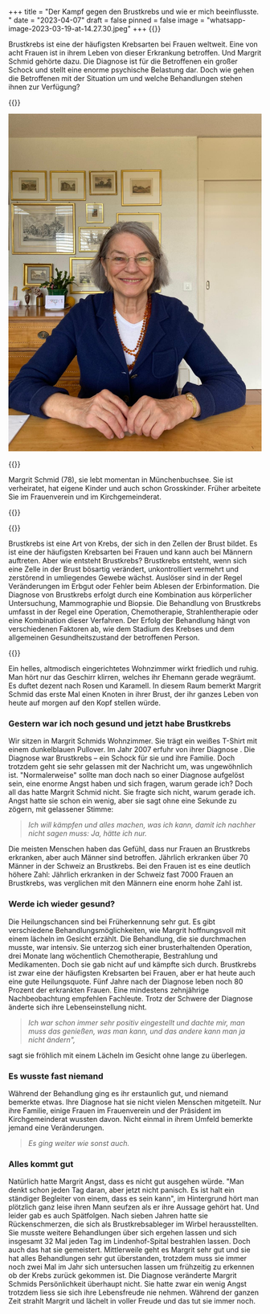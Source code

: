 +++
title = "Der Kampf gegen den Brustkrebs und wie er mich beeinflusste. "
date = "2023-04-07"
draft = false
pinned = false
image = "whatsapp-image-2023-03-19-at-14.27.30.jpeg"
+++
{{<lead>}}

Brustkrebs ist eine der häufigsten Krebsarten bei Frauen weltweit. Eine von acht Frauen ist in ihrem Leben von dieser Erkrankung betroffen. Und Margrit Schmid gehörte dazu. Die Diagnose ist für die Betroffenen ein großer Schock und stellt eine enorme psychische Belastung dar. Doch wie gehen die Betroffenen mit der Situation um und welche Behandlungen stehen ihnen zur Verfügung?

{{</lead>}}

![](whatsapp-image-2023-03-19-at-14.27.30.jpeg "Margrit Schmid")



{{<box>}}

Margrit Schmid (78), sie lebt momentan in Münchenbuchsee. Sie ist verheiratet, hat eigene Kinder und auch schon Grosskinder. Früher arbeitete Sie im Frauenverein und im Kirchgemeinderat. 

{{</box>}}

{{<box>}}

Brustkrebs ist eine Art von Krebs, der sich in den Zellen der Brust bildet. Es ist eine der häufigsten Krebsarten bei Frauen und kann auch bei Männern auftreten. Aber wie entsteht Brustkrebs? Brustkrebs entsteht, wenn sich eine Zelle in der Brust bösartig verändert, unkontrolliert vermehrt und zerstörend in umliegendes Gewebe wächst. Auslöser sind in der Regel Veränderungen im Erbgut oder Fehler beim Ablesen der Erbinformation. Die Diagnose von Brustkrebs erfolgt durch eine Kombination aus körperlicher Untersuchung, Mammographie und Biopsie. Die Behandlung von Brustkrebs umfasst in der Regel eine Operation, Chemotherapie, Strahlentherapie oder eine Kombination dieser Verfahren. Der Erfolg der Behandlung hängt von verschiedenen Faktoren ab, wie dem Stadium des Krebses und dem allgemeinen Gesundheitszustand der betroffenen Person.

{{</box>}}

Ein helles, altmodisch eingerichtetes Wohnzimmer wirkt friedlich und ruhig. Man hört nur das Geschirr klirren, welches ihr Ehemann gerade wegräumt. Es duftet dezent nach Rosen und Karamell. In diesem Raum bemerkt Margrit Schmid das erste Mal einen Knoten in ihrer Brust, der ihr ganzes Leben von heute auf morgen auf den Kopf stellen würde.

### Gestern war ich noch gesund und jetzt habe Brustkrebs

Wir sitzen in Margrit Schmids Wohnzimmer. Sie trägt ein weißes T-Shirt mit einem dunkelblauen Pullover. Im Jahr 2007 erfuhr von ihrer Diagnose . Die Diagnose war Brustkrebs – ein Schock für sie und ihre Familie. Doch trotzdem geht sie sehr gelassen mit der Nachricht um, was ungewöhnlich ist. "Normalerweise" sollte man doch nach so einer Diagnose aufgelöst sein, eine enorme Angst haben und sich fragen, warum gerade ich? Doch all das hatte Margrit Schmid nicht. Sie fragte sich nicht, warum gerade ich. Angst hatte sie schon ein wenig, aber sie sagt ohne eine Sekunde zu zögern, mit gelassener Stimme: 

> *Ich will kämpfen und alles machen, was ich kann, damit ich nachher nicht sagen muss: Ja, hätte ich nur.*

Die meisten Menschen haben das Gefühl, dass nur Frauen an Brustkrebs erkranken, aber auch Männer sind betroffen. Jährlich erkranken über 70 Männer in der Schweiz an Brustkrebs. Bei den Frauen ist es eine deutlich höhere Zahl: Jährlich erkranken in der Schweiz fast 7000 Frauen an Brustkrebs, was verglichen mit den Männern eine enorm hohe Zahl ist. 

### Werde ich wieder gesund?

Die Heilungschancen sind bei Früherkennung sehr gut. Es gibt verschiedene Behandlungsmöglichkeiten, wie Margrit hoffnungsvoll mit einem lächeln im Gesicht erzählt. Die Behandlung, die sie durchmachen musste, war intensiv. Sie unterzog sich einer brusterhaltenden Operation, drei Monate lang wöchentlich Chemotherapie, Bestrahlung und Medikamenten. Doch sie gab nicht auf und kämpfte sich durch. Brustkrebs ist zwar eine der häufigsten Krebsarten bei Frauen, aber er hat heute auch eine gute Heilungsquote. Fünf Jahre nach der Diagnose leben noch 80 Prozent der erkrankten Frauen. Eine mindestens zehnjährige Nachbeobachtung empfehlen Fachleute. Trotz der Schwere der Diagnose änderte sich ihre Lebenseinstellung nicht.

>  *Ich war schon immer sehr positiv eingestellt und dachte mir, man muss das genießen, was man kann, und das andere kann man ja nicht ändern",* 

sagt sie fröhlich mit einem Lächeln im Gesicht ohne lange zu überlegen.

### Es wusste fast niemand

Während der Behandlung ging es ihr erstaunlich gut, und niemand bemerkte etwas. Ihre Diagnose hat sie nicht vielen Menschen mitgeteilt. Nur ihre Familie, einige Frauen im Frauenverein und der Präsident im Kirchgemeinderat wussten davon. Nicht einmal in ihrem Umfeld bemerkte jemand eine Veränderungen. 

> *Es ging weiter wie sonst auch.*

### Alles kommt gut

Natürlich hatte Margrit Angst, dass es nicht gut ausgehen würde. "Man denkt schon jeden Tag daran, aber jetzt nicht panisch. Es ist halt ein ständiger Begleiter von einem, dass es sein kann", im Hintergrund hört man plötzlich ganz leise ihren Mann seufzen als er ihre Aussage gehört hat. Und leider gab es auch Spätfolgen. Nach sieben Jahren hatte sie Rückenschmerzen, die sich als Brustkrebsableger im Wirbel herausstellten. Sie musste weitere Behandlungen über sich ergehen lassen und sich insgesamt 32 Mal jeden Tag im Lindenhof-Spital bestrahlen lassen. Doch auch das hat sie gemeistert. Mittlerweile geht es Margrit sehr gut und sie hat alles Behandlungen sehr gut überstanden, trotzdem muss sie immer noch zwei Mal im Jahr sich untersuchen lassen um frühzeitig zu erkennen ob der Krebs zurück gekommen ist. Die Diagnose veränderte Margrit Schmids Persönlichkeit überhaupt nicht. Sie hatte zwar ein wenig Angst trotzdem liess sie sich ihre Lebensfreude nie nehmen. Während der ganzen Zeit strahlt Margrit und lächelt in voller Freude und das tut sie immer noch.